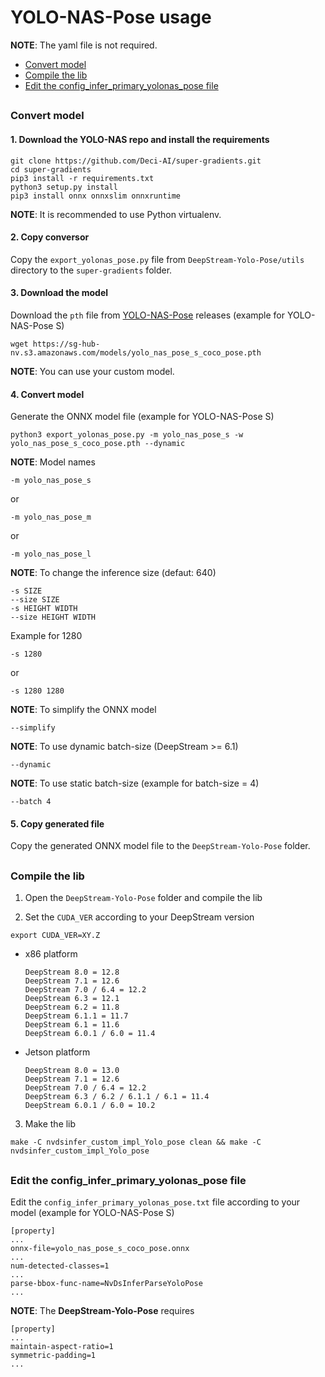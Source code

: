 # YOLO-NAS-Pose usage

**NOTE**: The yaml file is not required.

* [Convert model](#convert-model)
* [Compile the lib](#compile-the-lib)
* [Edit the config_infer_primary_yolonas_pose file](#edit-the-config_infer_primary_yolonas_pose-file)

##

### Convert model

#### 1. Download the YOLO-NAS repo and install the requirements

```
git clone https://github.com/Deci-AI/super-gradients.git
cd super-gradients
pip3 install -r requirements.txt
python3 setup.py install
pip3 install onnx onnxslim onnxruntime
```

**NOTE**: It is recommended to use Python virtualenv.

#### 2. Copy conversor

Copy the `export_yolonas_pose.py` file from `DeepStream-Yolo-Pose/utils` directory to the `super-gradients` folder.

#### 3. Download the model

Download the `pth` file from [YOLO-NAS-Pose](https://sg-hub-nv.s3.amazonaws.com/) releases (example for YOLO-NAS-Pose S)

```
wget https://sg-hub-nv.s3.amazonaws.com/models/yolo_nas_pose_s_coco_pose.pth
```

**NOTE**: You can use your custom model.

#### 4. Convert model

Generate the ONNX model file (example for YOLO-NAS-Pose S)

```
python3 export_yolonas_pose.py -m yolo_nas_pose_s -w yolo_nas_pose_s_coco_pose.pth --dynamic
```

**NOTE**: Model names

```
-m yolo_nas_pose_s
```

or

```
-m yolo_nas_pose_m
```

or

```
-m yolo_nas_pose_l
```

**NOTE**: To change the inference size (defaut: 640)

```
-s SIZE
--size SIZE
-s HEIGHT WIDTH
--size HEIGHT WIDTH
```

Example for 1280

```
-s 1280
```

or

```
-s 1280 1280
```

**NOTE**: To simplify the ONNX model

```
--simplify
```

**NOTE**: To use dynamic batch-size (DeepStream >= 6.1)

```
--dynamic
```

**NOTE**: To use static batch-size (example for batch-size = 4)

```
--batch 4
```

#### 5. Copy generated file

Copy the generated ONNX model file to the `DeepStream-Yolo-Pose` folder.

##

### Compile the lib

1. Open the `DeepStream-Yolo-Pose` folder and compile the lib

2. Set the `CUDA_VER` according to your DeepStream version

```
export CUDA_VER=XY.Z
```

* x86 platform

  ```
  DeepStream 8.0 = 12.8
  DeepStream 7.1 = 12.6
  DeepStream 7.0 / 6.4 = 12.2
  DeepStream 6.3 = 12.1
  DeepStream 6.2 = 11.8
  DeepStream 6.1.1 = 11.7
  DeepStream 6.1 = 11.6
  DeepStream 6.0.1 / 6.0 = 11.4
  ```

* Jetson platform

  ```
  DeepStream 8.0 = 13.0
  DeepStream 7.1 = 12.6
  DeepStream 7.0 / 6.4 = 12.2
  DeepStream 6.3 / 6.2 / 6.1.1 / 6.1 = 11.4
  DeepStream 6.0.1 / 6.0 = 10.2
  ```

3. Make the lib

```
make -C nvdsinfer_custom_impl_Yolo_pose clean && make -C nvdsinfer_custom_impl_Yolo_pose
```

##

### Edit the config_infer_primary_yolonas_pose file

Edit the `config_infer_primary_yolonas_pose.txt` file according to your model (example for YOLO-NAS-Pose S)

```
[property]
...
onnx-file=yolo_nas_pose_s_coco_pose.onnx
...
num-detected-classes=1
...
parse-bbox-func-name=NvDsInferParseYoloPose
...
```

**NOTE**: The **DeepStream-Yolo-Pose** requires

```
[property]
...
maintain-aspect-ratio=1
symmetric-padding=1
...
```

